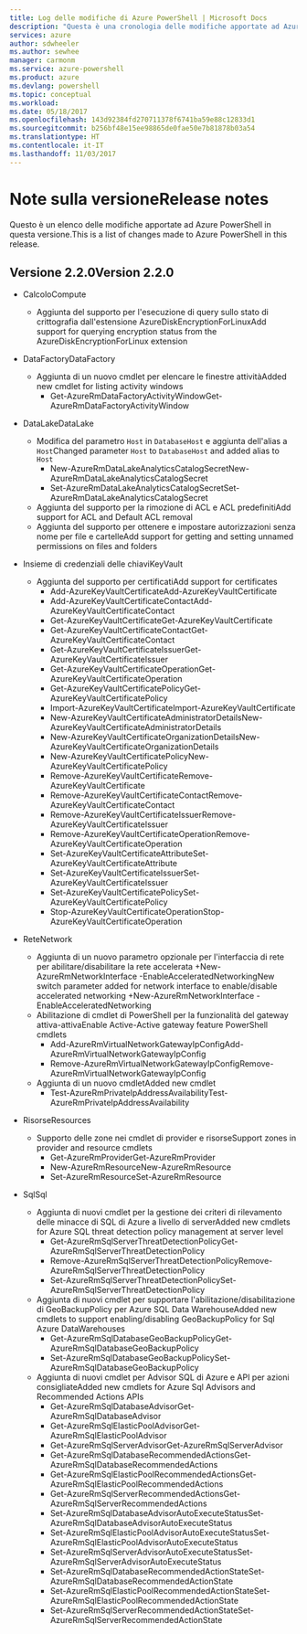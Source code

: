 ```yaml
---
title: Log delle modifiche di Azure PowerShell | Microsoft Docs
description: "Questa è una cronologia delle modifiche apportate ad Azure PowerShell nella versione più recente."
services: azure
author: sdwheeler
ms.author: sewhee
manager: carmonm
ms.service: azure-powershell
ms.product: azure
ms.devlang: powershell
ms.topic: conceptual
ms.workload: 
ms.date: 05/18/2017
ms.openlocfilehash: 143d92384fd270711378f6741ba59e88c12833d1
ms.sourcegitcommit: b256bf48e15ee98865de0fae50e7b81878b03a54
ms.translationtype: HT
ms.contentlocale: it-IT
ms.lasthandoff: 11/03/2017
---
```

# <a name="release-notes"></a><span data-ttu-id="9ad05-103">Note sulla versione</span><span class="sxs-lookup"><span data-stu-id="9ad05-103">Release notes</span></span>

<span data-ttu-id="9ad05-104">Questo è un elenco delle modifiche apportate ad Azure PowerShell in questa versione.</span><span class="sxs-lookup"><span data-stu-id="9ad05-104">This is a list of changes made to Azure PowerShell in this release.</span></span>

## <a name="version-220"></a><span data-ttu-id="9ad05-105">Versione 2.2.0</span><span class="sxs-lookup"><span data-stu-id="9ad05-105">Version 2.2.0</span></span>
* <span data-ttu-id="9ad05-106">Calcolo</span><span class="sxs-lookup"><span data-stu-id="9ad05-106">Compute</span></span>
  - <span data-ttu-id="9ad05-107">Aggiunta del supporto per l'esecuzione di query sullo stato di crittografia dall'estensione AzureDiskEncryptionForLinux</span><span class="sxs-lookup"><span data-stu-id="9ad05-107">Add support for querying encryption status from the AzureDiskEncryptionForLinux extension</span></span>
* <span data-ttu-id="9ad05-108">DataFactory</span><span class="sxs-lookup"><span data-stu-id="9ad05-108">DataFactory</span></span>
  - <span data-ttu-id="9ad05-109">Aggiunta di un nuovo cmdlet per elencare le finestre attività</span><span class="sxs-lookup"><span data-stu-id="9ad05-109">Added new cmdlet for listing activity windows</span></span>
    + <span data-ttu-id="9ad05-110">Get-AzureRmDataFactoryActivityWindow</span><span class="sxs-lookup"><span data-stu-id="9ad05-110">Get-AzureRmDataFactoryActivityWindow</span></span>
* <span data-ttu-id="9ad05-111">DataLake</span><span class="sxs-lookup"><span data-stu-id="9ad05-111">DataLake</span></span>
  - <span data-ttu-id="9ad05-112">Modifica del parametro `Host` in `DatabaseHost` e aggiunta dell'alias a `Host`</span><span class="sxs-lookup"><span data-stu-id="9ad05-112">Changed parameter `Host` to `DatabaseHost` and added alias to `Host`</span></span>
    + <span data-ttu-id="9ad05-113">New-AzureRmDataLakeAnalyticsCatalogSecret</span><span class="sxs-lookup"><span data-stu-id="9ad05-113">New-AzureRmDataLakeAnalyticsCatalogSecret</span></span>
    + <span data-ttu-id="9ad05-114">Set-AzureRmDataLakeAnalyticsCatalogSecret</span><span class="sxs-lookup"><span data-stu-id="9ad05-114">Set-AzureRmDataLakeAnalyticsCatalogSecret</span></span>
  - <span data-ttu-id="9ad05-115">Aggiunta del supporto per la rimozione di ACL e ACL predefiniti</span><span class="sxs-lookup"><span data-stu-id="9ad05-115">Add support for ACL and Default ACL removal</span></span>
  - <span data-ttu-id="9ad05-116">Aggiunta del supporto per ottenere e impostare autorizzazioni senza nome per file e cartelle</span><span class="sxs-lookup"><span data-stu-id="9ad05-116">Add support for getting and setting unnamed permissions on files and folders</span></span>
* <span data-ttu-id="9ad05-117">Insieme di credenziali delle chiavi</span><span class="sxs-lookup"><span data-stu-id="9ad05-117">KeyVault</span></span>
  - <span data-ttu-id="9ad05-118">Aggiunta del supporto per certificati</span><span class="sxs-lookup"><span data-stu-id="9ad05-118">Add support for certificates</span></span>
    + <span data-ttu-id="9ad05-119">Add-AzureKeyVaultCertificate</span><span class="sxs-lookup"><span data-stu-id="9ad05-119">Add-AzureKeyVaultCertificate</span></span>
    + <span data-ttu-id="9ad05-120">Add-AzureKeyVaultCertificateContact</span><span class="sxs-lookup"><span data-stu-id="9ad05-120">Add-AzureKeyVaultCertificateContact</span></span>
    + <span data-ttu-id="9ad05-121">Get-AzureKeyVaultCertificate</span><span class="sxs-lookup"><span data-stu-id="9ad05-121">Get-AzureKeyVaultCertificate</span></span>
    + <span data-ttu-id="9ad05-122">Get-AzureKeyVaultCertificateContact</span><span class="sxs-lookup"><span data-stu-id="9ad05-122">Get-AzureKeyVaultCertificateContact</span></span>
    + <span data-ttu-id="9ad05-123">Get-AzureKeyVaultCertificateIssuer</span><span class="sxs-lookup"><span data-stu-id="9ad05-123">Get-AzureKeyVaultCertificateIssuer</span></span>
    + <span data-ttu-id="9ad05-124">Get-AzureKeyVaultCertificateOperation</span><span class="sxs-lookup"><span data-stu-id="9ad05-124">Get-AzureKeyVaultCertificateOperation</span></span>
    + <span data-ttu-id="9ad05-125">Get-AzureKeyVaultCertificatePolicy</span><span class="sxs-lookup"><span data-stu-id="9ad05-125">Get-AzureKeyVaultCertificatePolicy</span></span>
    + <span data-ttu-id="9ad05-126">Import-AzureKeyVaultCertificate</span><span class="sxs-lookup"><span data-stu-id="9ad05-126">Import-AzureKeyVaultCertificate</span></span>
    + <span data-ttu-id="9ad05-127">New-AzureKeyVaultCertificateAdministratorDetails</span><span class="sxs-lookup"><span data-stu-id="9ad05-127">New-AzureKeyVaultCertificateAdministratorDetails</span></span>
    + <span data-ttu-id="9ad05-128">New-AzureKeyVaultCertificateOrganizationDetails</span><span class="sxs-lookup"><span data-stu-id="9ad05-128">New-AzureKeyVaultCertificateOrganizationDetails</span></span>
    + <span data-ttu-id="9ad05-129">New-AzureKeyVaultCertificatePolicy</span><span class="sxs-lookup"><span data-stu-id="9ad05-129">New-AzureKeyVaultCertificatePolicy</span></span>
    + <span data-ttu-id="9ad05-130">Remove-AzureKeyVaultCertificate</span><span class="sxs-lookup"><span data-stu-id="9ad05-130">Remove-AzureKeyVaultCertificate</span></span>
    + <span data-ttu-id="9ad05-131">Remove-AzureKeyVaultCertificateContact</span><span class="sxs-lookup"><span data-stu-id="9ad05-131">Remove-AzureKeyVaultCertificateContact</span></span>
    + <span data-ttu-id="9ad05-132">Remove-AzureKeyVaultCertificateIssuer</span><span class="sxs-lookup"><span data-stu-id="9ad05-132">Remove-AzureKeyVaultCertificateIssuer</span></span>
    + <span data-ttu-id="9ad05-133">Remove-AzureKeyVaultCertificateOperation</span><span class="sxs-lookup"><span data-stu-id="9ad05-133">Remove-AzureKeyVaultCertificateOperation</span></span>
    + <span data-ttu-id="9ad05-134">Set-AzureKeyVaultCertificateAttribute</span><span class="sxs-lookup"><span data-stu-id="9ad05-134">Set-AzureKeyVaultCertificateAttribute</span></span>
    + <span data-ttu-id="9ad05-135">Set-AzureKeyVaultCertificateIssuer</span><span class="sxs-lookup"><span data-stu-id="9ad05-135">Set-AzureKeyVaultCertificateIssuer</span></span>
    + <span data-ttu-id="9ad05-136">Set-AzureKeyVaultCertificatePolicy</span><span class="sxs-lookup"><span data-stu-id="9ad05-136">Set-AzureKeyVaultCertificatePolicy</span></span>
    + <span data-ttu-id="9ad05-137">Stop-AzureKeyVaultCertificateOperation</span><span class="sxs-lookup"><span data-stu-id="9ad05-137">Stop-AzureKeyVaultCertificateOperation</span></span>
* <span data-ttu-id="9ad05-138">Rete</span><span class="sxs-lookup"><span data-stu-id="9ad05-138">Network</span></span>

  - <span data-ttu-id="9ad05-139">Aggiunta di un nuovo parametro opzionale per l'interfaccia di rete per abilitare/disabilitare la rete accelerata +New-AzureRmNetworkInterface -EnableAcceleratedNetworking</span><span class="sxs-lookup"><span data-stu-id="9ad05-139">New switch parameter added for network interface to enable/disable accelerated networking +New-AzureRmNetworkInterface -EnableAcceleratedNetworking</span></span>
  - <span data-ttu-id="9ad05-140">Abilitazione di cmdlet di PowerShell per la funzionalità del gateway attiva-attiva</span><span class="sxs-lookup"><span data-stu-id="9ad05-140">Enable Active-Active gateway feature PowerShell cmdlets</span></span>
    + <span data-ttu-id="9ad05-141">Add-AzureRmVirtualNetworkGatewayIpConfig</span><span class="sxs-lookup"><span data-stu-id="9ad05-141">Add-AzureRmVirtualNetworkGatewayIpConfig</span></span>
    + <span data-ttu-id="9ad05-142">Remove-AzureRmVirtualNetworkGatewayIpConfig</span><span class="sxs-lookup"><span data-stu-id="9ad05-142">Remove-AzureRmVirtualNetworkGatewayIpConfig</span></span>
  - <span data-ttu-id="9ad05-143">Aggiunta di un nuovo cmdlet</span><span class="sxs-lookup"><span data-stu-id="9ad05-143">Added new cmdlet</span></span>
    + <span data-ttu-id="9ad05-144">Test-AzureRmPrivateIpAddressAvailability</span><span class="sxs-lookup"><span data-stu-id="9ad05-144">Test-AzureRmPrivateIpAddressAvailability</span></span>
* <span data-ttu-id="9ad05-145">Risorse</span><span class="sxs-lookup"><span data-stu-id="9ad05-145">Resources</span></span>
  - <span data-ttu-id="9ad05-146">Supporto delle zone nei cmdlet di provider e risorse</span><span class="sxs-lookup"><span data-stu-id="9ad05-146">Support zones in provider and resource cmdlets</span></span>
    + <span data-ttu-id="9ad05-147">Get-AzureRmProvider</span><span class="sxs-lookup"><span data-stu-id="9ad05-147">Get-AzureRmProvider</span></span>
    + <span data-ttu-id="9ad05-148">New-AzureRmResource</span><span class="sxs-lookup"><span data-stu-id="9ad05-148">New-AzureRmResource</span></span>
    + <span data-ttu-id="9ad05-149">Set-AzureRmResource</span><span class="sxs-lookup"><span data-stu-id="9ad05-149">Set-AzureRmResource</span></span>
* <span data-ttu-id="9ad05-150">Sql</span><span class="sxs-lookup"><span data-stu-id="9ad05-150">Sql</span></span>
  - <span data-ttu-id="9ad05-151">Aggiunta di nuovi cmdlet per la gestione dei criteri di rilevamento delle minacce di SQL di Azure a livello di server</span><span class="sxs-lookup"><span data-stu-id="9ad05-151">Added new cmdlets for Azure SQL threat detection policy management at server level</span></span>
    + <span data-ttu-id="9ad05-152">Get-AzureRmSqlServerThreatDetectionPolicy</span><span class="sxs-lookup"><span data-stu-id="9ad05-152">Get-AzureRmSqlServerThreatDetectionPolicy</span></span>
    + <span data-ttu-id="9ad05-153">Remove-AzureRmSqlServerThreatDetectionPolicy</span><span class="sxs-lookup"><span data-stu-id="9ad05-153">Remove-AzureRmSqlServerThreatDetectionPolicy</span></span>
    + <span data-ttu-id="9ad05-154">Set-AzureRmSqlServerThreatDetectionPolicy</span><span class="sxs-lookup"><span data-stu-id="9ad05-154">Set-AzureRmSqlServerThreatDetectionPolicy</span></span>
  - <span data-ttu-id="9ad05-155">Aggiunta di nuovi cmdlet per supportare l'abilitazione/disabilitazione di GeoBackupPolicy per Azure SQL Data Warehouse</span><span class="sxs-lookup"><span data-stu-id="9ad05-155">Added new cmdlets to support enabling/disabling GeoBackupPolicy for Sql Azure DataWarehouses</span></span>
    + <span data-ttu-id="9ad05-156">Get-AzureRmSqlDatabaseGeoBackupPolicy</span><span class="sxs-lookup"><span data-stu-id="9ad05-156">Get-AzureRmSqlDatabaseGeoBackupPolicy</span></span>
    + <span data-ttu-id="9ad05-157">Set-AzureRmSqlDatabaseGeoBackupPolicy</span><span class="sxs-lookup"><span data-stu-id="9ad05-157">Set-AzureRmSqlDatabaseGeoBackupPolicy</span></span>
  - <span data-ttu-id="9ad05-158">Aggiunta di nuovi cmdlet per Advisor SQL di Azure e API per azioni consigliate</span><span class="sxs-lookup"><span data-stu-id="9ad05-158">Added new cmdlets for Azure Sql Advisors and Recommended Actions APIs</span></span>
    + <span data-ttu-id="9ad05-159">Get-AzureRmSqlDatabaseAdvisor</span><span class="sxs-lookup"><span data-stu-id="9ad05-159">Get-AzureRmSqlDatabaseAdvisor</span></span>
    + <span data-ttu-id="9ad05-160">Get-AzureRmSqlElasticPoolAdvisor</span><span class="sxs-lookup"><span data-stu-id="9ad05-160">Get-AzureRmSqlElasticPoolAdvisor</span></span>
    + <span data-ttu-id="9ad05-161">Get-AzureRmSqlServerAdvisor</span><span class="sxs-lookup"><span data-stu-id="9ad05-161">Get-AzureRmSqlServerAdvisor</span></span>
    + <span data-ttu-id="9ad05-162">Get-AzureRmSqlDatabaseRecommendedActions</span><span class="sxs-lookup"><span data-stu-id="9ad05-162">Get-AzureRmSqlDatabaseRecommendedActions</span></span>
    + <span data-ttu-id="9ad05-163">Get-AzureRmSqlElasticPoolRecommendedActions</span><span class="sxs-lookup"><span data-stu-id="9ad05-163">Get-AzureRmSqlElasticPoolRecommendedActions</span></span>
    + <span data-ttu-id="9ad05-164">Get-AzureRmSqlServerRecommendedActions</span><span class="sxs-lookup"><span data-stu-id="9ad05-164">Get-AzureRmSqlServerRecommendedActions</span></span>
    + <span data-ttu-id="9ad05-165">Set-AzureRmSqlDatabaseAdvisorAutoExecuteStatus</span><span class="sxs-lookup"><span data-stu-id="9ad05-165">Set-AzureRmSqlDatabaseAdvisorAutoExecuteStatus</span></span>
    + <span data-ttu-id="9ad05-166">Set-AzureRmSqlElasticPoolAdvisorAutoExecuteStatus</span><span class="sxs-lookup"><span data-stu-id="9ad05-166">Set-AzureRmSqlElasticPoolAdvisorAutoExecuteStatus</span></span>
    + <span data-ttu-id="9ad05-167">Set-AzureRmSqlServerAdvisorAutoExecuteStatus</span><span class="sxs-lookup"><span data-stu-id="9ad05-167">Set-AzureRmSqlServerAdvisorAutoExecuteStatus</span></span>
    + <span data-ttu-id="9ad05-168">Set-AzureRmSqlDatabaseRecommendedActionState</span><span class="sxs-lookup"><span data-stu-id="9ad05-168">Set-AzureRmSqlDatabaseRecommendedActionState</span></span>
    + <span data-ttu-id="9ad05-169">Set-AzureRmSqlElasticPoolRecommendedActionState</span><span class="sxs-lookup"><span data-stu-id="9ad05-169">Set-AzureRmSqlElasticPoolRecommendedActionState</span></span>
    + <span data-ttu-id="9ad05-170">Set-AzureRmSqlServerRecommendedActionState</span><span class="sxs-lookup"><span data-stu-id="9ad05-170">Set-AzureRmSqlServerRecommendedActionState</span></span>
